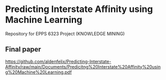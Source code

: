 # Predicting Interstate Affinity using Machine Learning
  Repository for EPPS 6323 Project (KNOWLEDGE MINING)

## Final paper
https://github.com/aldenfelix/Predicting-Interstate-Affinity/raw/main/Documents/Predicitng%20Interstate%20Affinity%20using%20Machine%20Learning.pdf
